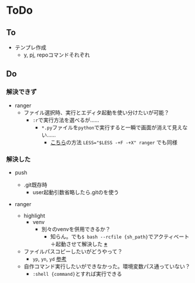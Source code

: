 # ToDo

## To

* テンプレ作成
    * y, pj, repoコマンドそれぞれ

## Do

### 解決できず

* ranger
    * ファイル選択時、実行とエディタ起動を使い分けたいが可能？
        * `:r`で実行方法を選べるが……
            * `*.py`ファイルを`python`で実行すると一瞬で画面が消えて見えない……
                * [こちら](http://malkalech.com/ranger_filer#less)の方法 `LESS="$LESS -+F -+X" ranger` でも同様

### 解決した

* push
    * .git既存時
        * user起動引数省略したら.gitのを使う

* ranger
    * highlight
        * venv
            * 別々のvenvを併用できるか？
                * 知らん。でも`$ bash --rcfile {sh_path}`でアクティベート＋起動させて解決した [※](https://github.com/ytyaru0/RaspberryPi.Home.Root.20180318143826/commit/e54c5b4d665d0015f17ae2663e8bde1acab9def6)
    * ファイルパスコピーしたいがどうやって？
        * `yp`, `yn`, `yd` [参考](http://malkalech.com/ranger_filer#i-2)
    * 自作コマンド実行したいができなかった。環境変数パス通っていない？
        * `:shell {command}`とすれば実行できる


